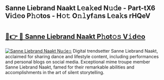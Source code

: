 ## Sanne Liebrand Naakt L𝚎a𝚔ed N𝚞𝚍e - Part-tX6 Vi𝚍𝚎o P𝚑𝚘tos - H𝚘𝚝 O𝚗𝚕yf𝚊ns L𝚎a𝚔s rHQeV

# <h2><a href="http://kf9c39.oniu.top/?m=Sanne+Liebrand+Naakt">🔗👉 🔴 Sanne Liebrand Naakt P𝚑ot𝚘𝚜 V𝚒d𝚎o</a></h2>

[![Sanne Liebrand Naakt Nu𝚍e𝚜](https://i.imgur.com/0qMVB7G.gif)](http://kf9c39.oniu.top/?m=Sanne+Liebrand+Naakt)
Digital trendsetter Sanne Liebrand Naakt, acclaimed for sharing dance and lifestyle content, including performances and personal blogs on social media. Exceptional mime troupe member Sanne Liebrand Naakt, famed for their remarkable abilities and accomplishments in the art of silent storytelling.  
